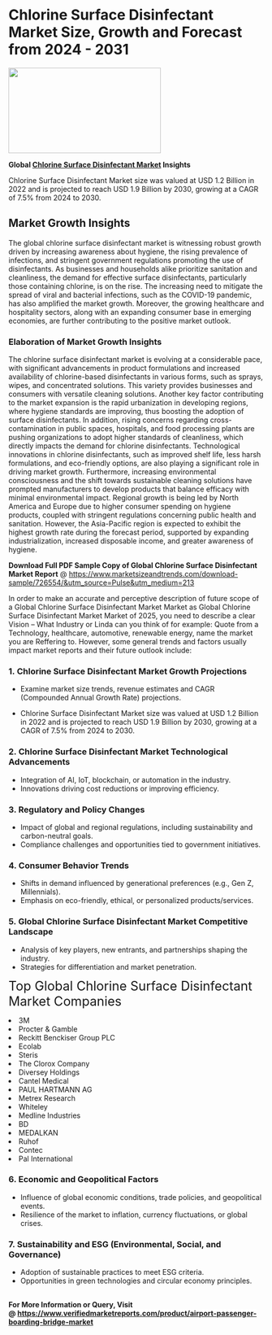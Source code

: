 <H1>Chlorine Surface Disinfectant Market Size, Growth and Forecast from 2024 - 2031</H1><img class="aligncenter size-medium wp-image-584254" src="https://thirdeyenews.in/wp-content/uploads/2024/09/Global-Market-Research-300x168.jpeg" alt="" width="300" height="168" /><p><strong>Global&nbsp;<a href="https://www.marketsizeandtrends.com/download-sample/726554/&amp;utm_source=Pulse&amp;utm_medium=213">Chlorine Surface Disinfectant Market</a> Insights</strong></p><p>Chlorine Surface Disinfectant Market size was valued at USD 1.2 Billion in 2022 and is projected to reach USD 1.9 Billion by 2030, growing at a CAGR of 7.5% from 2024 to 2030.</p><p><h2>Market Growth Insights</h2> The global chlorine surface disinfectant market is witnessing robust growth driven by increasing awareness about hygiene, the rising prevalence of infections, and stringent government regulations promoting the use of disinfectants. As businesses and households alike prioritize sanitation and cleanliness, the demand for effective surface disinfectants, particularly those containing chlorine, is on the rise. The increasing need to mitigate the spread of viral and bacterial infections, such as the COVID-19 pandemic, has also amplified the market growth. Moreover, the growing healthcare and hospitality sectors, along with an expanding consumer base in emerging economies, are further contributing to the positive market outlook. <h3>Elaboration of Market Growth Insights</h3> The chlorine surface disinfectant market is evolving at a considerable pace, with significant advancements in product formulations and increased availability of chlorine-based disinfectants in various forms, such as sprays, wipes, and concentrated solutions. This variety provides businesses and consumers with versatile cleaning solutions. Another key factor contributing to the market expansion is the rapid urbanization in developing regions, where hygiene standards are improving, thus boosting the adoption of surface disinfectants. In addition, rising concerns regarding cross-contamination in public spaces, hospitals, and food processing plants are pushing organizations to adopt higher standards of cleanliness, which directly impacts the demand for chlorine disinfectants. Technological innovations in chlorine disinfectants, such as improved shelf life, less harsh formulations, and eco-friendly options, are also playing a significant role in driving market growth. Furthermore, increasing environmental consciousness and the shift towards sustainable cleaning solutions have prompted manufacturers to develop products that balance efficacy with minimal environmental impact. Regional growth is being led by North America and Europe due to higher consumer spending on hygiene products, coupled with stringent regulations concerning public health and sanitation. However, the Asia-Pacific region is expected to exhibit the highest growth rate during the forecast period, supported by expanding industrialization, increased disposable income, and greater awareness of hygiene. </p><p><span class=""><strong>Download Full PDF Sample Copy of Global Chlorine Surface Disinfectant Market Report</strong> @ <a href="https://www.marketsizeandtrends.com/download-sample/726554/&amp;utm_source=Pulse&amp;utm_medium=213" target="_blank">https://www.marketsizeandtrends.com/download-sample/726554/&amp;utm_source=Pulse&amp;utm_medium=213</a></span></p><p>In order to make an accurate and perceptive description of future scope of a Global&nbsp;Chlorine Surface Disinfectant Market Market as Global&nbsp;Chlorine Surface Disinfectant Market Market of 2025, you need to describe a clear Vision &ndash; What Industry or Linda can you think of for example: Quote from a Technology, healthcare, automotive, renewable energy, name the market you are Reffering to. However, some general trends and factors usually impact market reports and their future outlook include:</p><h3>1.&nbsp;<strong>Chlorine Surface Disinfectant Market Growth Projections</strong></h3><ul><li>Examine market size trends, revenue estimates and CAGR (Compounded Annual Growth Rate) projections.</li><li><p>Chlorine Surface Disinfectant Market size was valued at USD 1.2 Billion in 2022 and is projected to reach USD 1.9 Billion by 2030, growing at a CAGR of 7.5% from 2024 to 2030.</p></li></ul><h3>2.&nbsp;<strong>Chlorine Surface Disinfectant Market Technological Advancements</strong></h3><ul><li>Integration of AI, IoT, blockchain, or automation in the industry.</li><li>Innovations driving cost reductions or improving efficiency.</li></ul><h3>3.&nbsp;<strong>Regulatory and Policy Changes</strong></h3><ul><li>Impact of global and regional regulations, including sustainability and carbon-neutral goals.</li><li>Compliance challenges and opportunities tied to government initiatives.</li></ul><h3>4.&nbsp;<strong>Consumer Behavior Trends</strong></h3><ul><li>Shifts in demand influenced by generational preferences (e.g., Gen Z, Millennials).</li><li>Emphasis on eco-friendly, ethical, or personalized products/services.</li></ul><h3>5.&nbsp;<strong>Global Chlorine Surface Disinfectant Market Competitive Landscape</strong></h3><ul><li>Analysis of key players, new entrants, and partnerships shaping the industry.</li><li>Strategies for differentiation and market penetration.</li></ul><p data-pm-slice="1 1 []"><span style="color: inherit; font-family: inherit; font-size: 25px;">Top Global Chlorine Surface Disinfectant Market Companies</span></p><div class="" data-test-id=""><p><li>3M</li><li> Procter & Gamble</li><li> Reckitt Benckiser Group PLC</li><li> Ecolab</li><li> Steris</li><li> The Clorox Company</li><li> Diversey Holdings</li><li> Cantel Medical</li><li> PAUL HARTMANN AG</li><li> Metrex Research</li><li> Whiteley</li><li> Medline Industries</li><li> BD</li><li> MEDALKAN</li><li> Ruhof</li><li> Contec</li><li> Pal International</li></p></div><h3>6.&nbsp;<strong>Economic and Geopolitical Factors</strong></h3><ul><li>Influence of global economic conditions, trade policies, and geopolitical events.</li><li>Resilience of the market to inflation, currency fluctuations, or global crises.</li></ul><h3>7.&nbsp;<strong>Sustainability and ESG (Environmental, Social, and Governance)</strong></h3><ul><li>Adoption of sustainable practices to meet ESG criteria.</li><li>Opportunities in green technologies and circular economy principles.</li></ul><h2><strong style="font-size: 14px;">For More Information or Query, Visit @&nbsp;</strong><a style="background-color: #ffffff; font-size: 14px;" href="https://www.marketsizeandtrends.com/report/chlorine-surface-disinfectant-market/" target="_blank">https://www.verifiedmarketreports.com/product/airport-passenger-boarding-bridge-market</a></h2>
